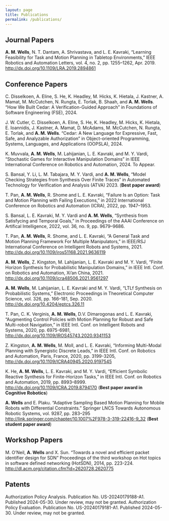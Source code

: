 ```yaml
---
layout: page
title: Publications
permalink: /publications/
---
```


## Journal Papers

**A. M. Wells**, N. T. Dantam, A. Shrivastava, and L. E. Kavraki, “Learning Feasibility for Task and Motion Planning in Tabletop Environments,” IEEE Robotics and Automation Letters, vol. 4, no. 2, pp. 1255–1262, Apr. 2019. <http://dx.doi.org/10.1109/LRA.2019.2894861>

## Conference Papers

C. Disselkoen, A. Eline, S. He, K. Headley, M. Hicks, K. Hietala, J. Kastner, A. Mamat, M. McCutchen, N. Rungta, E. Torlak, B. Shaah, and **A. M. Wells**. “How We Built Cedar: A Verification-Guided Approach” in Foundations of Software Engineering (FSE), 2024.

J. W. Cutler, C. Disselkoen, A. Eline, S. He, K. Headley, M. Hicks, K. Hietala, E. Ioannidis, J. Kastner, A. Mamat, D. McAdams, M. McCutchen, N. Rungta, E. Torlak, and **A. M. Wells**. “Cedar: A New Language for Expressive, Fast, Safe, and Analyzable Authorization” in Object-oriented Programming, Systems, Languages, and Applications (OOPSLA), 2024.

K. Muvvala, **A. M. Wells**, M. Lahijanian, L. E. Kavraki, and M. Y. Vardi, “Stochastic Games for Interactive Manipulation Domains” in IEEE International Conference on Robotics and Automation, 2024. To Appear.

S. Bansal, Y. Li, L. M. Tabajara, M. Y. Vardi, and **A. M. Wells**, “Model Checking Strategies from Synthesis Over Finite Traces” in Automated Technology for Verification and Analysis (ATVA) 2023. (**Best paper award**)

T. Pan, **A. M. Wells**, R. Shome and L. E. Kavraki, “Failure Is an Option: Task and Motion Planning with Failing Executions,” in 2022 International Conference on Robotics and Automation (ICRA), 2022, pp. 1947–1953.

S. Bansal, L. E. Kavraki, M. Y. Vardi and **A. M. Wells**, “Synthesis from Satisfycing and Temporal Goals,” in Proceedings of the AAAI Conference on Artifical Intelligence, 2022, vol. 36, no. 9, pp. 9679–9686.

T. Pan, **A. M. Wells**, R. Shome, and L. E. Kavraki, “A General Task and Motion Planning Framework For Multiple Manipulators,” in IEEE/RSJ International Conference on Intelligent Robots and Systems, 2021. <http://dx.doi.org/10.1109/iros51168.2021.9636119>

**A. M. Wells**, Z. Kingston, M. Lahijanian, L. E. Kavraki and M. Y. Vardi, “Finite Horizon Synthesis for Probabilistic Manipulation Domains,” in IEEE Intl. Conf. on Robotics and Automation, Xi’an China, 2021. <http://dx.doi.org/10.1109/icra48506.2021.9561297>

**A. M. Wells**, M. Lahijanian, L. E. Kavraki and M. Y. Vardi, “LTLf Synthesis on Probabilistic Systems,” Electronic Proceedings in Theoretical Computer Science, vol. 326, pp. 166–181, Sep. 2020. <http://dx.doi.org/10.4204/eptcs.326.11>

T. Pan, C. K. Verginis, **A. M. Wells**, D.V. Dimarogonas and L. E. Kavraki, “Augmenting Control Policies with Motion Planning for Robust and Safe Multi-robot Navigation,” in IEEE Intl. Conf. on Intelligent Robots and Systems, 2020, pp. 6975-6981, <http://dx.doi.org/10.1109/IROS45743.2020.9341153>

Z. Kingston, **A. M. Wells**, M. Moll, and L. E. Kavraki, “Informing Multi-Modal Planning with Synergistic Discrete Leads,” in IEEE Intl. Conf. on Robotics and Automation, Paris, France, 2020, pp. 3199-3205, <http://dx.doi.org/10.1109/ICRA40945.2020.9197545>

K. He, **A. M. Wells**, L. E. Kavraki, and M. Y. Vardi, “Efficient Symbolic Reactive Synthesis for Finite-Horizon Tasks,” in IEEE Intl. Conf. on Robotics and Automation, 2019, pp. 8993–8999. <http://dx.doi.org/10.1109/ICRA.2019.8794170> (**Best paper award in Cognitive Robotics**)

**A. Wells** and E. Plaku. “Adaptive Sampling Based Motion Planning for Mobile Robots with Differential Constraints.” Springer LNCS Towards Autonomous Robotic Systems, vol. 9287, pp. 283–295 <http://link.springer.com/chapter/10.1007%2F978-3-319-22416-9_32> (**Best student paper award**)

## Workshop Papers

M. O’Neil, **A. Wells** and X. Sun. “Towards a novel and efficient packet identifier design for SDN” Proceedings of the third workshop on Hot topics in software defined networking (HotSDN), 2014, pp. 223-224. <http://dl.acm.org/citation.cfm?id=2620728.2620775>

## Patents
Authorization Policy Analysis. Publication No. US-20240179188-A1. Published 2024-05-30. Under review, may not be granted.
Authorization Policy Evaluation. Publication No. US-20240179181-A1. Published 2024-05-30. Under review, may not be granted.